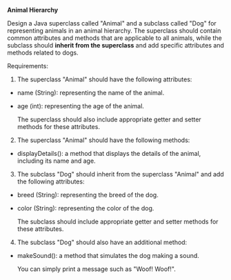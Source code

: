 **Animal Hierarchy**

Design a Java superclass called "Animal" and a subclass called "Dog" for representing animals in an animal hierarchy. The superclass should contain common attributes and methods that are applicable to all animals, while the subclass should **inherit from the superclass** and add specific attributes and methods related to dogs.

Requirements:

1. The superclass "Animal" should have the following attributes:

- name (String): representing the name of the animal.
- age (int): representing the age of the animal.

    The superclass should also include appropriate getter and setter methods for these attributes.

2. The superclass "Animal" should have the following methods:

- displayDetails(): a method that displays the details of the animal, including its name and age.

3. The subclass "Dog" should inherit from the superclass "Animal" and add the following attributes:

- breed (String): representing the breed of the dog.

- color (String): representing the color of the dog.

    The subclass should include appropriate getter and setter methods for these attributes.

4. The subclass "Dog" should also have an additional method:

- makeSound(): a method that simulates the dog making a sound. 

    You can simply print a message such as "Woof! Woof!".


